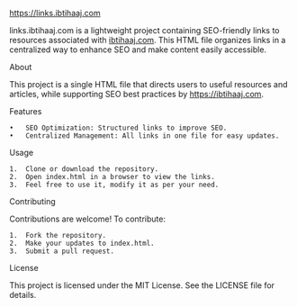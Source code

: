https://links.ibtihaaj.com

links.ibtihaaj.com is a lightweight project containing SEO-friendly links to resources associated with [ibtihaaj.com](https://ibtihaaj.com). This HTML file organizes links in a centralized way to enhance SEO and make content easily accessible.

About

This project is a single HTML file that directs users to useful resources and articles, while supporting SEO best practices by https://ibtihaaj.com.

Features

	•	SEO Optimization: Structured links to improve SEO.
	•	Centralized Management: All links in one file for easy updates.

Usage

	1.	Clone or download the repository.
	2.	Open index.html in a browser to view the links.
 	3. 	Feel free to use it, modify it as per your need.

Contributing

Contributions are welcome! To contribute:

	1.	Fork the repository.
	2.	Make your updates to index.html.
	3.	Submit a pull request.

License

This project is licensed under the MIT License. See the LICENSE file for details.
